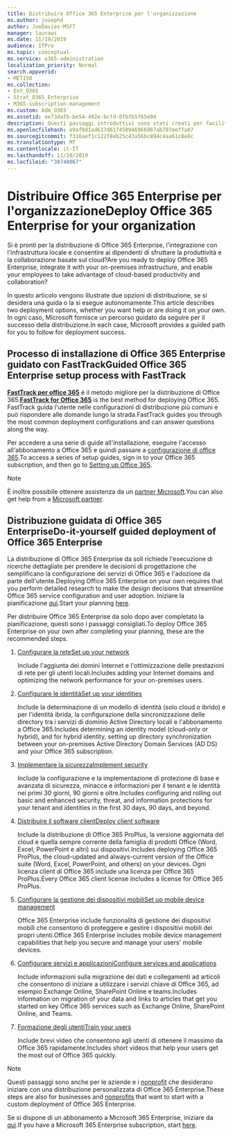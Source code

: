 ```yaml
---
title: Distribuire Office 365 Enterprise per l'organizzazione
ms.author: josephd
author: JoeDavies-MSFT
manager: laurawi
ms.date: 11/19/2019
audience: ITPro
ms.topic: conceptual
ms.service: o365-administration
localization_priority: Normal
search.appverid:
- MET150
ms.collection:
- Ent_O365
- Strat_O365_Enterprise
- M365-subscription-management
ms.custom: Adm_O365
ms.assetid: ee73dafb-be54-492e-bcfd-0fbfb5f65e94
description: Questi passaggi introduttivi sono stati creati per facilitare la configurazione della rete, creare identità, distribuire Office 365 ProPlus, eseguire la migrazione dei dati e aiutare gli utenti dell'organizzazione a iniziare a usare Office 365.
ms.openlocfilehash: e9af8d1ad617d617450946966967ab797eeffa07
ms.sourcegitcommit: f316aef1c122f8eb25c43a56bc894c4aa61c8e0c
ms.translationtype: MT
ms.contentlocale: it-IT
ms.lasthandoff: 11/20/2019
ms.locfileid: "38748067"
---
```

# <a name="deploy-office-365-enterprise-for-your-organization"></a><span data-ttu-id="d6262-103">Distribuire Office 365 Enterprise per l'organizzazione</span><span class="sxs-lookup"><span data-stu-id="d6262-103">Deploy Office 365 Enterprise for your organization</span></span>

<span data-ttu-id="d6262-104">Si è pronti per la distribuzione di Office 365 Enterprise, l'integrazione con l'infrastruttura locale e consentire ai dipendenti di sfruttare la produttività e la collaborazione basate sul cloud?</span><span class="sxs-lookup"><span data-stu-id="d6262-104">Are you ready to deploy Office 365 Enterprise, integrate it with your on-premises infrastructure, and enable your employees to take advantage of cloud-based productivity and collaboration?</span></span>

<span data-ttu-id="d6262-105">In questo articolo vengono illustrate due opzioni di distribuzione, se si desidera una guida o la si esegue autonomamente.</span><span class="sxs-lookup"><span data-stu-id="d6262-105">This article describes two deployment options, whether you want help or are doing it on your own.</span></span> <span data-ttu-id="d6262-106">In ogni caso, Microsoft fornisce un percorso guidato da seguire per il successo della distribuzione.</span><span class="sxs-lookup"><span data-stu-id="d6262-106">In each case, Microsoft provides a guided path for you to follow for deployment success.</span></span>

## <a name="guided-office-365-enterprise-setup-process-with-fasttrack"></a><span data-ttu-id="d6262-107">Processo di installazione di Office 365 Enterprise guidato con FastTrack</span><span class="sxs-lookup"><span data-stu-id="d6262-107">Guided Office 365 Enterprise setup process with FastTrack</span></span>

<span data-ttu-id="d6262-108">**[FastTrack per office 365](https://docs.microsoft.com/fasttrack/O365-fasttrack-benefit-for-office-365)** è il metodo migliore per la distribuzione di Office 365.</span><span class="sxs-lookup"><span data-stu-id="d6262-108">**[FastTrack for Office 365](https://docs.microsoft.com/fasttrack/O365-fasttrack-benefit-for-office-365)** is the best method for deploying Office 365.</span></span> <span data-ttu-id="d6262-109">FastTrack guida l'utente nelle configurazioni di distribuzione più comuni e può rispondere alle domande lungo la strada.</span><span class="sxs-lookup"><span data-stu-id="d6262-109">FastTrack guides you through the most common deployment configurations and can answer questions along the way.</span></span> 

<span data-ttu-id="d6262-110">Per accedere a una serie di guide all'installazione, eseguire l'accesso all'abbonamento a Office 365 e quindi passare a [configurazione di office 365](https://aka.ms/o365fasttrack).</span><span class="sxs-lookup"><span data-stu-id="d6262-110">To access a series of setup guides, sign in to your Office 365 subscription, and then go to [Setting up Office 365](https://aka.ms/o365fasttrack).</span></span>

>[!Note]
><span data-ttu-id="d6262-111">È inoltre possibile ottenere assistenza da un [partner Microsoft](https://www.microsoft.com/solution-providers/home).</span><span class="sxs-lookup"><span data-stu-id="d6262-111">You can also get help from a [Microsoft partner](https://www.microsoft.com/solution-providers/home).</span></span>
>

## <a name="do-it-yourself-guided-deployment-of-office-365-enterprise"></a><span data-ttu-id="d6262-112">Distribuzione guidata di Office 365 Enterprise</span><span class="sxs-lookup"><span data-stu-id="d6262-112">Do-it-yourself guided deployment of Office 365 Enterprise</span></span>

<span data-ttu-id="d6262-113">La distribuzione di Office 365 Enterprise da soli richiede l'esecuzione di ricerche dettagliate per prendere le decisioni di progettazione che semplificano la configurazione dei servizi di Office 365 e l'adozione da parte dell'utente.</span><span class="sxs-lookup"><span data-stu-id="d6262-113">Deploying Office 365 Enterprise on your own requires that you perform detailed research to make the design decisions that streamline Office 365 service configuration and user adoption.</span></span> <span data-ttu-id="d6262-114">Iniziare la pianificazione [qui](get-your-organization-ready-for-office-365.md).</span><span class="sxs-lookup"><span data-stu-id="d6262-114">Start your planning [here](get-your-organization-ready-for-office-365.md).</span></span>

<span data-ttu-id="d6262-115">Per distribuire Office 365 Enterprise da solo dopo aver completato la pianificazione, questi sono i passaggi consigliati.</span><span class="sxs-lookup"><span data-stu-id="d6262-115">To deploy Office 365 Enterprise on your own after completing your planning, these are the recommended steps.</span></span>

1. [<span data-ttu-id="d6262-116">Configurare la rete</span><span class="sxs-lookup"><span data-stu-id="d6262-116">Set up your network</span></span>](set-up-network-for-office-365.md)

   <span data-ttu-id="d6262-117">Include l'aggiunta dei domini Internet e l'ottimizzazione delle prestazioni di rete per gli utenti locali.</span><span class="sxs-lookup"><span data-stu-id="d6262-117">Includes adding your Internet domains and optimizing the network performance for your on-premises users.</span></span>
 
2. [<span data-ttu-id="d6262-118">Configurare le identità</span><span class="sxs-lookup"><span data-stu-id="d6262-118">Set up your identities</span></span>](protect-your-global-administrator-accounts.md)

   <span data-ttu-id="d6262-119">Include la determinazione di un modello di identità (solo cloud o ibrido) e per l'identità ibrida, la configurazione della sincronizzazione delle directory tra i servizi di dominio Active Directory locali e l'abbonamento a Office 365.</span><span class="sxs-lookup"><span data-stu-id="d6262-119">Includes determining an identity model (cloud-only or hybrid), and for hybrid identity, setting up directory synchronization between your on-premises Active Directory Domain Services (AD DS) and your Office 365 subscription.</span></span>

3. [<span data-ttu-id="d6262-120">Implementare la sicurezza</span><span class="sxs-lookup"><span data-stu-id="d6262-120">Implement security</span></span>](https://docs.microsoft.com/office365/securitycompliance/security-roadmap)

   <span data-ttu-id="d6262-121">Include la configurazione e la implementazione di protezione di base e avanzata di sicurezza, minacce e informazioni per il tenant e le identità nei primi 30 giorni, 90 giorni e oltre.</span><span class="sxs-lookup"><span data-stu-id="d6262-121">Includes configuring and rolling out basic and enhanced security, threat, and information protections for your tenant and identities in the first 30 days, 90 days, and beyond.</span></span>
 
4. [<span data-ttu-id="d6262-122">Distribuire il software client</span><span class="sxs-lookup"><span data-stu-id="d6262-122">Deploy client software</span></span>](https://docs.microsoft.com/DeployOffice/deployment-guide-for-office-365-proplus)

   <span data-ttu-id="d6262-123">Include la distribuzione di Office 365 ProPlus, la versione aggiornata del cloud e quella sempre corrente della famiglia di prodotti Office (Word, Excel, PowerPoint e altri) sui dispositivi.</span><span class="sxs-lookup"><span data-stu-id="d6262-123">Includes deploying Office 365 ProPlus, the cloud-updated and always-current version of the Office suite (Word, Excel, PowerPoint, and others) on your devices.</span></span> <span data-ttu-id="d6262-124">Ogni licenza client di Office 365 include una licenza per Office 365 ProPlus.</span><span class="sxs-lookup"><span data-stu-id="d6262-124">Every Office 365 client license includes a license for Office 365 ProPlus.</span></span>
 
5. [<span data-ttu-id="d6262-125">Configurare la gestione dei dispositivi mobili</span><span class="sxs-lookup"><span data-stu-id="d6262-125">Set up mobile device management</span></span>](https://support.office.com/article/set-up-mobile-device-management-mdm-in-office-365-dd892318-bc44-4eb1-af00-9db5430be3cd)

   <span data-ttu-id="d6262-126">Office 365 Enterprise include funzionalità di gestione dei dispositivi mobili che consentono di proteggere e gestire i dispositivi mobili dei propri utenti.</span><span class="sxs-lookup"><span data-stu-id="d6262-126">Office 365 Enterprise includes mobile device management capabilities that help you secure and manage your users' mobile devices.</span></span>
 
6. [<span data-ttu-id="d6262-127">Configurare servizi e applicazioni</span><span class="sxs-lookup"><span data-stu-id="d6262-127">Configure services and applications</span></span>](configure-services-and-applications.md)

   <span data-ttu-id="d6262-128">Include informazioni sulla migrazione dei dati e collegamenti ad articoli che consentono di iniziare a utilizzare i servizi chiave di Office 365, ad esempio Exchange Online, SharePoint Online e teams.</span><span class="sxs-lookup"><span data-stu-id="d6262-128">Includes information on migration of your data and links to articles that get you started on key Office 365 services such as Exchange Online, SharePoint Online, and Teams.</span></span>
 
7. [<span data-ttu-id="d6262-129">Formazione degli utenti</span><span class="sxs-lookup"><span data-stu-id="d6262-129">Train your users</span></span>](https://docs.microsoft.com/office365/admin/admin-overview/get-started-with-office-365#training-resources-for-your-users)

   <span data-ttu-id="d6262-130">Include brevi video che consentono agli utenti di ottenere il massimo da Office 365 rapidamente.</span><span class="sxs-lookup"><span data-stu-id="d6262-130">Includes short videos that help your users get the most out of Office 365 quickly.</span></span>
 

>[!Note]
><span data-ttu-id="d6262-131">Questi passaggi sono anche per le aziende e i [nonprofit](https://go.microsoft.com/fwlink/?LinkId=627221) che desiderano iniziare con una distribuzione personalizzata di Office 365 Enterprise.</span><span class="sxs-lookup"><span data-stu-id="d6262-131">These steps are also for businesses and [nonprofits](https://go.microsoft.com/fwlink/?LinkId=627221) that want to start with a custom deployment of Office 365 Enterprise.</span></span> 
>

<span data-ttu-id="d6262-132">Se si dispone di un abbonamento a Microsoft 365 Enterprise, iniziare da [qui](https://docs.microsoft.com/microsoft-365/enterprise/deploy-microsoft-365-enterprise).</span><span class="sxs-lookup"><span data-stu-id="d6262-132">If you have a Microsoft 365 Enterprise subscription, start [here](https://docs.microsoft.com/microsoft-365/enterprise/deploy-microsoft-365-enterprise).</span></span>
